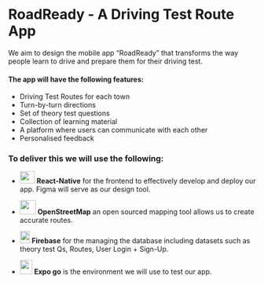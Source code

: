 # RoadReady - A Driving Test Route App
We aim to design the mobile  app “RoadReady” that transforms the way people learn to drive and prepare them for their driving test.

#### The app will have the following features:
- Driving Test Routes for each town
- Turn-by-turn directions
- Set of theory test questions
- Collection of learning material
- A platform where users can communicate with each other
- Personalised feedback

### To deliver this we will use the following:
- <img src="https://upload.wikimedia.org/wikipedia/commons/thumb/a/a7/React-icon.svg/539px-React-icon.svg.png" width="30" height="25"> **React-Native** for the frontend to effectively develop and deploy our app. Figma will serve as our design tool. 
- <img src="https://upload.wikimedia.org/wikipedia/commons/thumb/b/b0/Openstreetmap_logo.svg/768px-Openstreetmap_logo.svg.png" width="32" height="29"> **OpenStreetMap** an open sourced mapping tool allows us to create accurate routes.

- <img src="https://assets.stickpng.com/images/5847f40ecef1014c0b5e488a.png" width="20" height="25"> **Firebase** for the managing the database including datasets such as theory test Qs, Routes, User Login + Sign-Up.

- <img src="https://seeklogo.com/images/E/expo-go-app-logo-BBBE394CB8-seeklogo.com.png" width="25" height="29"> **Expo go** is the environment we will use to test our app.



